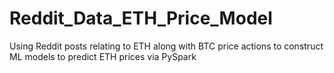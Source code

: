 # Reddit_Data_ETH_Price_Model
Using Reddit posts relating to ETH along with BTC price actions to construct ML models to predict ETH prices via PySpark
